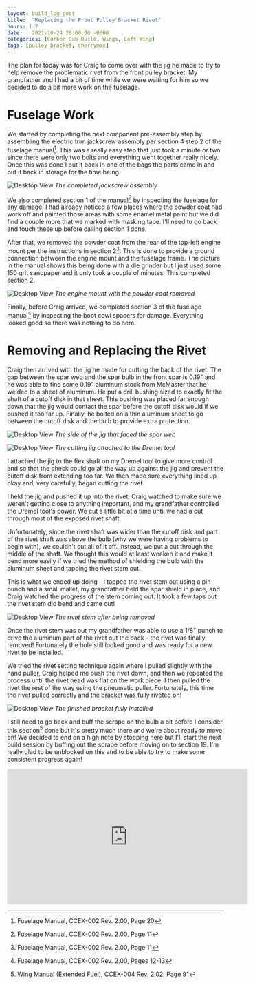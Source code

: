 ```yaml
---
layout: build_log_post
title:  "Replacing the Front Pulley Bracket Rivet"
hours: 1.7
date:   2021-10-24 20:00:00 -0600
categories: [Carbon Cub Build, Wings, Left Wing]
tags: [pulley bracket, cherrymax]
---
```


The plan for today was for Craig to come over with the jig he made to try to help remove the problematic rivet from the front pulley bracket. My grandfather and I had a bit of time while we were waiting for him so we decided to do a bit more work on the fuselage.

# Fuselage Work

We started by completing the next component pre-assembly step by assembling the electric trim jackscrew assembly per section 4 step 2 of the fuselage manual[^section-4-step-2-ref]. This was a really easy step that just took a minute or two since there were only two bolts and everything went together really nicely. Once this was done I put it back in one of the bags the parts came in and put it back in storage for the time being.

![Desktop View](/assets/img/posts/2021-10-25-replacing-front-pulley-bracket-rivet/jackscrew_assembly.png)
_The completed jackscrew assembly_

We also completed section 1 of the manual[^section-1-ref] by inspecting the fuselage for any damage. I had already noticed a few places where the powder coat had work off and painted those areas with some enamel metal paint but we did find a couple more that we marked with masking tape. I'll need to go back and touch these up before calling section 1 done.

After that, we removed the powder coat from the rear of the top-left engine mount per the instructions in section 2[^section-2-ref]. This is done to provide a ground connection between the engine mount and the fuselage frame. The picture in the manual shows this being done with a die grinder but I just used some 150 grit sandpaper and it only took a couple of minutes. This completed section 2.

![Desktop View](/assets/img/posts/2021-10-25-replacing-front-pulley-bracket-rivet/removed_powder_coat.png)
_The engine mount with the powder coat removed_

Finally, before Craig arrived, we completed section 3 of the fuselage manual[^section-3-ref] by inspecting the boot cowl spacers for damage. Everything looked good so there was nothing to do here.

# Removing and Replacing the Rivet

Craig then arrived with the jig he made for cutting the back of the rivet. The gap between the spar web and the spar bulb in the front spar is 0.19" and he was able to find some 0.19" aluminum stock from McMaster that he welded to a sheet of aluminum. He put a drill bushing sized to exactly fit the shaft of a cutoff disk in that sheet. This bushing was placed far enough down that the jig would contact the spar before the cutoff disk would if we pushed it too far up. Finally, he bolted on a thin aluminum sheet to go between the cutoff disk and the bulb to provide extra protection.

![Desktop View](/assets/img/posts/2021-10-25-replacing-front-pulley-bracket-rivet/jig_web_side.png)
_The side of the jig that faced the spar web_

![Desktop View](/assets/img/posts/2021-10-25-replacing-front-pulley-bracket-rivet/jig_on_dremel.png)
_The cutting jig attached to the Dremel tool_

I attached the jig to the flex shaft on my Dremel tool to give more control and so that the check could go all the way up against the jig and prevent the cutoff disk from extending too far. We then made sure everything lined up okay and, very carefully, began cutting the rivet.

I held the jig and pushed it up into the rivet, Craig watched to make sure we weren't getting close to anything important, and my grandfather controlled the Dremel tool's power. We cut a little bit at a time until we had a cut through most of the exposed rivet shaft.

Unfortunately, since the rivet shaft was wider than the cutoff disk and part of the rivet shaft was above the bulb (why we were having problems to begin with), we couldn't cut all of it off. Instead, we put a cut through the middle of the shaft. We thought this would at least weaken it and make it bend more easily if we tried the method of shielding the bulb with the aluminum sheet and tapping the rivet stem out.

This is what we ended up doing - I tapped the rivet stem out using a pin punch and a small mallet, my grandfather held the spar shield in place, and Craig watched the progress of the stem coming out. It took a few taps but the rivet stem did bend and came out!

![Desktop View](/assets/img/posts/2021-10-25-replacing-front-pulley-bracket-rivet/rivet_stem.png)
_The rivet stem after being removed_

Once the rivet stem was out my grandfather was able to use a 1/8" punch to drive the aluminum part of the rivet out the back - the rivet was finally removed! Fortunately the hole still looked good and was ready for a new rivet to be installed.

We tried the rivet setting technique again where I pulled slightly with the hand puller, Craig helped me push the rivet down, and then we repeated the process until the rivet head was flat on the work piece. I then pulled the rivet the rest of the way using the pneumatic puller. Fortunately, this time the rivet pulled correctly and the bracket was fully riveted on!

![Desktop View](/assets/img/posts/2021-10-25-replacing-front-pulley-bracket-rivet/finished_bracket.png)
_The finished bracket fully installed_

I still need to go back and buff the scrape on the bulb a bit before I consider this section[^section-18-ref] done but it's pretty much there and we're about ready to move on! We decided to end on a high note by stopping here but I'll start the next build session by buffing out the scrape before moving on to section 19. I'm really glad to be unblocked on this and to be able to try to make some consistent progress again!

<iframe width="560" height="315" src="https://www.youtube.com/embed/btgJL8BUEmM" title="YouTube video player" frameborder="0" allow="accelerometer; autoplay; clipboard-write; encrypted-media; gyroscope; picture-in-picture" allowfullscreen></iframe>

[^section-1-ref]: Fuselage Manual, CCEX-002 Rev. 2.00, Page 11
[^section-2-ref]: Fuselage Manual, CCEX-002 Rev. 2.00, Page 11
[^section-3-ref]: Fuselage Manual, CCEX-002 Rev. 2.00, Pages 12-13
[^section-4-step-2-ref]: Fuselage Manual, CCEX-002 Rev. 2.00, Page 20
[^section-18-ref]: Wing Manual (Extended Fuel), CCEX-004 Rev. 2.02, Page 91